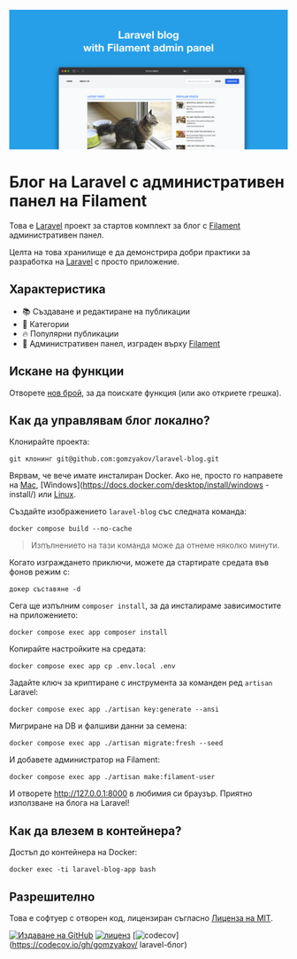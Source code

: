 ![Блог на Laravel с административен панел на Filament](./docs/social-preview-en.png)

# Блог на Laravel с административен панел на Filament

Това е [Laravel](https://laravel.com) проект за стартов комплект за блог с [Filament](https://filamentphp.com) административен панел.

Целта на това хранилище е да демонстрира добри практики за разработка на [Laravel](https://laravel.com) с просто приложение.

## Характеристика

- 📚 Създаване и редактиране на публикации
- 🥑 Категории
- :fire: Популярни публикации
- :hatched_chick: Административен панел, изграден върху [Filament](https://filamentphp.com)

## Искане на функции

Отворете [нов брой](https://github.com/gomzyakov/laravel-blog/issues/new), за да поискате функция (или ако откриете грешка).

## Как да управлявам блог локално?

Клонирайте проекта:

``` баш
git клонинг git@github.com:gomzyakov/laravel-blog.git
```

Вярвам, че вече имате инсталиран Docker. Ако не, просто го направете на [Mac](https://docs.docker.com/desktop/install/mac-install/), [Windows](https://docs.docker.com/desktop/install/windows -install/) или [Linux](https://docs.docker.com/desktop/install/linux-install/).

Създайте изображението `laravel-blog` със следната команда:

``` баш
docker compose build --no-cache
```

> Изпълнението на тази команда може да отнеме няколко минути.

Когато изграждането приключи, можете да стартирате средата във фонов режим с:

``` баш
докер съставяне -d
```

Сега ще изпълним `composer install`, за да инсталираме зависимостите на приложението:

``` баш
docker compose exec app composer install
```

Копирайте настройките на средата:

``` баш
docker compose exec app cp .env.local .env
```

Задайте ключ за криптиране с инструмента за команден ред `artisan` Laravel:

``` баш
docker compose exec app ./artisan key:generate --ansi
```

Мигриране на DB и фалшиви данни за семена:

``` баш
docker compose exec app ./artisan migrate:fresh --seed
```

И добавете администратор на Filament:

``` баш
docker compose exec app ./artisan make:filament-user
```

И отворете http://127.0.0.1:8000 в любимия си браузър. Приятно използване на блога на Laravel!

## Как да влезем в контейнера?

Достъп до контейнера на Docker:

``` баш
docker exec -ti laravel-blog-app bash
```

## Разрешително

Това е софтуер с отворен код, лицензиран съгласно [Лиценза на MIT](https://github.com/gomzyakov/php-code-style/blob/main/LICENSE).


[![Издаване на GitHub](https://img.shields.io/github/release/gomzyakov/laravel-blog.svg)](https://github.com/gomzyakov/laravel-blog/releases/latest)
[![лиценз](https://img.shields.io/badge/License-MIT-green.svg)](https://github.com/gomzyakov/laravel-blog/blob/development/LICENSE)
[![codecov](https://codecov.io/gh/gomzyakov/laravel-blog/branch/main/graph/badge.svg?token=4CYTVMVUYV)](https://codecov.io/gh/gomzyakov/ laravel-блог)